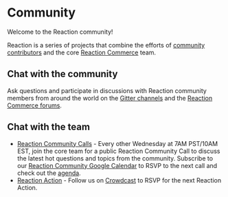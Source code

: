 # Community

Welcome to the Reaction community!

Reaction is a series of projects that combine the efforts of [community contributors](https://github.com/reactioncommerce/reaction/graphs/contributors) and the core [Reaction Commerce](https://github.com/orgs/reactioncommerce/people) team.

## Chat with the community

Ask questions and participate in discussions with Reaction community members from around the world on the [Gitter channels](https://gitter.im/reactioncommerce/) and the [Reaction Commerce forums](https://forums.reactioncommerce.com/).

## Chat with the team

- [Reaction Community Calls](http://getrxn.io/2rcCal) - Every other Wednesday at 7AM PST/10AM EST, join the core team for a public Reaction Community Call to discuss the latest hot questions and topics from the community. Subscribe to our [Reaction Community Google Calendar](http://getrxn.io/2rcCal) to RSVP to the next call and check out the [agenda](https://docs.google.com/document/d/1PwenrammgQJpQfFoUUJZ96i_JJYCM_4glAjB1_ZzgwA/edit?usp=sharing).
- [Reaction Action](https://www.crowdcast.io/reactioncommerce) - Follow us on [Crowdcast](https://www.crowdcast.io/reactioncommerce) to RSVP for the next Reaction Action.

